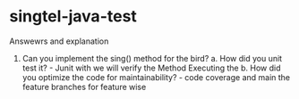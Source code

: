 # singtel-java-test

Answewrs and explanation

1. Can you implement the sing() method for the bird?
	a. How did you unit test it?  -     Junit with we will verify the Method Executing the 
	b. How did you optimize the code for maintainability? - code coverage and main the feature 																	branches  for feature wise

